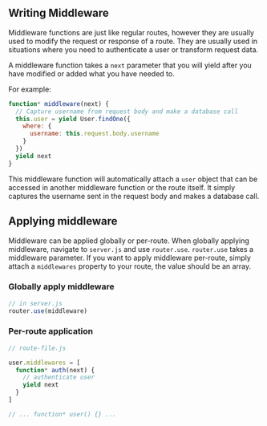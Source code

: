 ## Writing Middleware
Middleware functions are just like regular routes, however they are usually used to modify the request or response of a route. They are usually used in situations where you need to authenticate a user or transform request data.

A middleware function takes a `next` parameter that you will yield after you have modified or added what you have needed to.

For example:
```js
function* middleware(next) {
  // Capture username from request body and make a database call
  this.user = yield User.findOne({
    where: {
      username: this.request.body.username
    }
  })
  yield next
}
```

This middleware function will automatically attach a `user` object that can be accessed in another middleware function or the route itself. It simply captures the username sent in the request body and makes a database call.

## Applying middleware
Middleware can be applied globally or per-route. When globally applying middleware, navigate to `server.js` and use `router.use`. `router.use` takes a middleware parameter. If you want to apply middleware per-route, simply attach a `middlewares` property to your route, the value should be an array.


### Globally apply middleware
```js
// in server.js
router.use(middleware)
```

### Per-route application
```js
// route-file.js

user.middlewares = [
  function* auth(next) {
    // authenticate user
    yield next
  }
]

// ... function* user() {} ...
```
